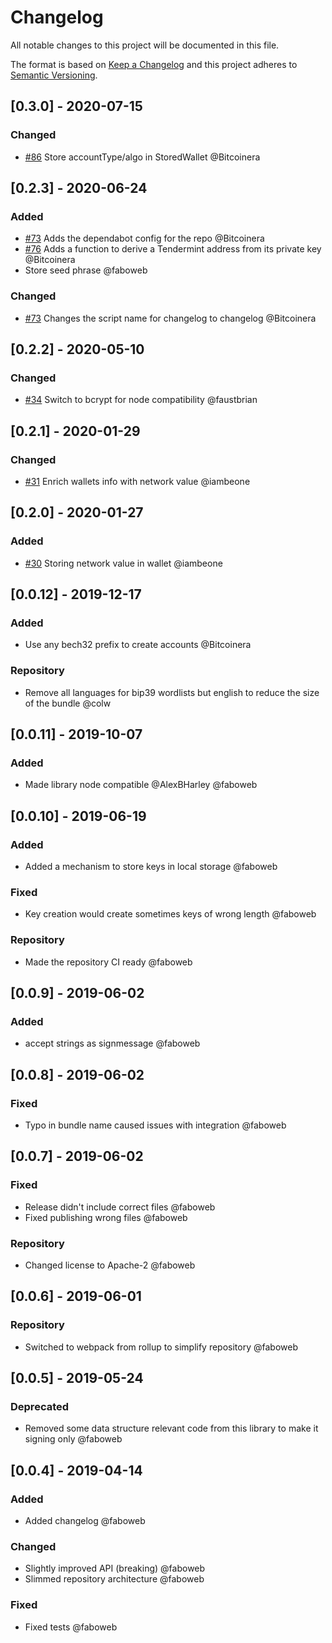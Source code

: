 # Changelog

All notable changes to this project will be documented in this file.

The format is based on [Keep a Changelog](http://keepachangelog.com/en/1.0.0/)
and this project adheres to [Semantic Versioning](http://semver.org/spec/v2.0.0.html).

<!-- SIMSALA --> <!-- DON'T DELETE, used for automatic changelog updates -->

## [0.3.0] - 2020-07-15

### Changed

- [#86](https://github.com/cosmos/lunie/pull/86) Store accountType/algo in StoredWallet @Bitcoinera

## [0.2.3] - 2020-06-24

### Added

- [#73](https://github.com/cosmos/lunie/pull/73) Adds the dependabot config for the repo @Bitcoinera
- [#76](https://github.com/cosmos/lunie/pull/76) Adds a function to derive a Tendermint address from its private key @Bitcoinera
- Store seed phrase @faboweb

### Changed

- [#73](https://github.com/cosmos/lunie/pull/73) Changes the script name for changelog to changelog @Bitcoinera

## [0.2.2] - 2020-05-10

### Changed

- [#34](https://github.com/cosmos/lunie/pull/34) Switch to bcrypt for node compatibility @faustbrian

## [0.2.1] - 2020-01-29

### Changed

- [#31](https://github.com/cosmos/lunie/pull/31) Enrich wallets info with network value @iambeone

## [0.2.0] - 2020-01-27

### Added

- [#30](https://github.com/cosmos/lunie/issues/30) Storing network value in wallet @iambeone

## [0.0.12] - 2019-12-17

### Added

- Use any bech32 prefix to create accounts @Bitcoinera

### Repository

- Remove all languages for bip39 wordlists but english to reduce the size of the bundle @colw

## [0.0.11] - 2019-10-07

### Added

- Made library node compatible @AlexBHarley @faboweb

## [0.0.10] - 2019-06-19

### Added

- Added a mechanism to store keys in local storage @faboweb

### Fixed

- Key creation would create sometimes keys of wrong length @faboweb

### Repository

- Made the repository CI ready @faboweb

## [0.0.9] - 2019-06-02

### Added

- accept strings as signmessage @faboweb

## [0.0.8] - 2019-06-02

### Fixed

- Typo in bundle name caused issues with integration @faboweb

## [0.0.7] - 2019-06-02

### Fixed

- Release didn't include correct files @faboweb
- Fixed publishing wrong files @faboweb

### Repository

- Changed license to Apache-2 @faboweb

## [0.0.6] - 2019-06-01

### Repository

- Switched to webpack from rollup to simplify repository @faboweb

## [0.0.5] - 2019-05-24

### Deprecated

- Removed some data structure relevant code from this library to make it signing only @faboweb

## [0.0.4] - 2019-04-14

### Added

- Added changelog @faboweb

### Changed

- Slightly improved API (breaking) @faboweb
- Slimmed repository architecture @faboweb

### Fixed

- Fixed tests @faboweb